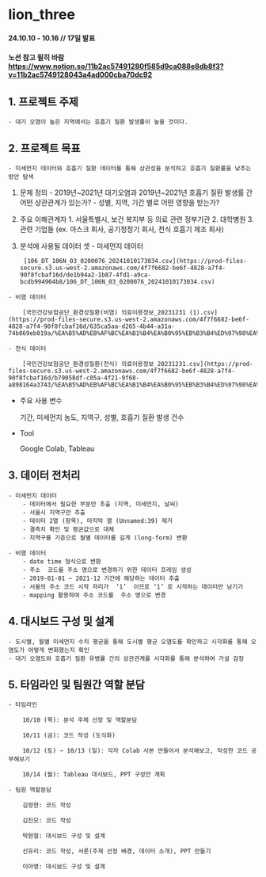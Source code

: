 # lion_three
#### 24.10.10 - 10.16 // 17일 발표
#### 노션 참고 필히 바람 https://www.notion.so/11b2ac57491280f585d9ca088e8db8f3?v=11b2ac5749128043a4ad000cba70dc92



## 1. 프로젝트 주제
    - 대기 오염이 높은 지역에서는 호흡기 질환 발생률이 높을 것이다.
    
## 2. 프로젝트 목표
    - 미세먼지 데이터와 호흡기 질환 데이터를 통해 상관성을 분석하고 호흡기 질환률을 낮추는 방안 탐색

  1. 문제 정의
    - 2019년~2021년 대기오염과 2019년~2021년 호흡기 질환 발생률 간 어떤 상관관계가 있는가?
    - 성별, 지역, 기간 별로 어떤 영향을 받는가?

  1. 주요 이해관계자
    1. 서울특별시, 보건 복지부 등 의료 관련 정부기관
    2. 대학병원
    3. 관련 기업들 (ex. 마스크 회사, 공기청정기 회사, 천식 호흡기 제조 회사)

  1. 분석에 사용될 데이터 셋
    - 미세먼지 데이터
        
          [106_DT_106N_03_0200076_20241010173034.csv](https://prod-files-secure.s3.us-west-2.amazonaws.com/4f7f6682-be6f-4828-a7f4-90f8fcbaf16d/de1b94a2-1b87-4fd1-a9ca-bcdb994904b8/106_DT_106N_03_0200076_20241010173034.csv)
        
    - 비염 데이터
        
        [국민건강보험공단_환경성질환(비염) 의료이용정보_20231231 (1).csv](https://prod-files-secure.s3.us-west-2.amazonaws.com/4f7f6682-be6f-4828-a7f4-90f8fcbaf16d/635ca5aa-d265-4b44-a31a-74b869eb019a/%EA%B5%AD%EB%AF%BC%EA%B1%B4%EA%B0%95%EB%B3%B4%ED%97%98%EA%B3%B5%EB%8B%A8_%ED%99%98%EA%B2%BD%EC%84%B1%EC%A7%88%ED%99%98(%EB%B9%84%EC%97%BC)_%EC%9D%98%EB%A3%8C%EC%9D%B4%EC%9A%A9%EC%A0%95%EB%B3%B4_20231231_(1).csv)
        
    - 천식 데이터
        
        [국민건강보험공단_환경성질환(천식) 의료이용정보_20231231.csv](https://prod-files-secure.s3.us-west-2.amazonaws.com/4f7f6682-be6f-4828-a7f4-90f8fcbaf16d/b79058df-c05a-4f21-9f68-a898164a3743/%EA%B5%AD%EB%AF%BC%EA%B1%B4%EA%B0%95%EB%B3%B4%ED%97%98%EA%B3%B5%EB%8B%A8_%ED%99%98%EA%B2%BD%EC%84%B1%EC%A7%88%ED%99%98(%EC%B2%9C%EC%8B%9D)_%EC%9D%98%EB%A3%8C%EC%9D%B4%EC%9A%A9%EC%A0%95%EB%B3%B4_20231231.csv)
        
   - 주요 사용 변수
        
       기간, 미세먼지 농도, 지역구, 성별, 호흡기 질환 발생 건수
        
   - Tool
        
       Google Colab, Tableau
        

## 3. 데이터 전처리
    - 미세먼지 데이터
        - 데이터에서 필요한 부분만 추출 (지역, 미세먼지, 날씨)
        - 서울시 지역구만 추출
        - 데이터 2열 (항목), 마지막 열 (Unnamed:39) 제거
        - 결측치 확인 및 평균값으로 대체
        - 지역구를 기준으로 월별 데이터를 길게 (long-form) 변환
        
    - 비염 데이터
        - date time 형식으로 변환
        - 주소  코드를 주소 명으로 변경하기 위한 데이터 프레임 생성
        - 2019-01-01 ~ 2021-12 기간에 해당하는 데이터 추출
        - 서울의 주소 코드 시작 자리가  ‘1’  이므로 ‘1’ 로 시작하는 데이터만 남기기
        - mapping 활용하여 주소 코드를  주소 명으로 변경

## 4. 대시보드 구성 및 설계
    - 도시별, 월별 미세먼지 수치 평균을 통해 도시별 평균 오염도를 확인하고 시각화를 통해 오염도가 어떻게 변화했는지 확인
    - 대기 오염도와 호흡기 질환 유병률 간의 상관관계를 시각화를 통해 분석하여 가설 검정

## 5. 타임라인 및 팀원간 역할 분담
    - 타임라인
        
        10/10 (목): 분석 주제 선정 및 역할분담
        
        10/11 (금): 코드 작성 (도식화)
        
        10/12 (토) ~ 10/13 (일): 각자 Colab 사본 만들어서 분석해보고, 작성한 코드 공부해보기
        
        10/14 (월): Tableau 대시보드, PPT 구성안 계획
        
    - 팀원 역할분담
        
        김정현: 코드 작성
        
        김진모: 코드 작성
        
        박현철: 대시보드 구성 및 설계
        
        신유리: 코드 작성, 서론(주제 선정 배경, 데이터 소개), PPT 만들기
        
        이아영: 대시보드 구성 및 설계

